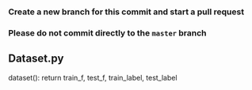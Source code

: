 ### Create a new branch for this commit and start a pull request

### Please do not commit directly to the `master` branch

## Dataset.py
dataset(): return train_f, test_f, train_label, test_label
